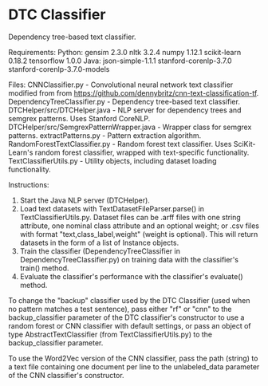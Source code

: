# DTC Classifier
Dependency tree-based text classifier.

Requirements:
	Python:
		gensim 2.3.0
		nltk 3.2.4
		numpy 1.12.1
		scikit-learn 0.18.2
		tensorflow 1.0.0
	Java:
		json-simple-1.1.1
		stanford-corenlp-3.7.0
		stanford-corenlp-3.7.0-models

Files:
CNNClassifier.py - Convolutional neural network text classifier modified from from https://github.com/dennybritz/cnn-text-classification-tf.
DependencyTreeClassifier.py - Dependency tree-based text classifier.
DTCHelper/src/DTCHelper.java - NLP server for dependency trees and semgrex patterns. Uses Stanford CoreNLP.
DTCHelper/src/SemgrexPatternWrapper.java - Wrapper class for semgrex patterns.
extractPatterns.py - Pattern extraction algorithm.
RandomForestTextClassifier.py - Random forest text classifier. Uses SciKit-Learn's random forest classifier, wrapped with text-specific functionality.
TextClassifierUtils.py - Utility objects, including dataset loading functionality.

Instructions:
1. Start the Java NLP server (DTCHelper).
2. Load text datasets with TextDatasetFileParser.parse() in TextClassifierUtils.py. Dataset files can be .arff files with one string attribute, one nominal class attribute and an optional weight; or .csv files with format "text,class_label,weight" (weight is optional). This will return datasets in the form of a list of Instance objects.
3. Train the classifier (DependencyTreeClassifier in DependencyTreeClassifier.py) on training data with the classifier's train() method.
4. Evaluate the classifier's performance with the classifier's evaluate() method.

To change the "backup" classifier used by the DTC Classifier (used when no pattern matches a test sentence), pass either "rf" or "cnn" to the backup_classifier parameter of the DTC classifier's constructor to use a random forest or CNN classifier with default settings, or pass an object of type AbstractTextClassifier (from TextClassifierUtils.py) to the backup_classifier parameter.

To use the Word2Vec version of the CNN classifier, pass the path (string) to a text file containing one document per line to the unlabeled_data parameter of the CNN classifier's constructor.
